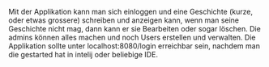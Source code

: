 Mit der Applikation kann man sich einloggen und eine Geschichte (kurze, oder etwas grossere) 
schreiben und anzeigen kann, wenn man seine Geschichte nicht mag, dann kann er sie Bearbeiten oder sogar löschen.
Die admins können alles machen und noch Users erstellen und verwalten. 
Die Applikation sollte unter localhost:8080/login erreichbar sein,
nachdem man die gestarted hat in intelij oder beliebige IDE.
